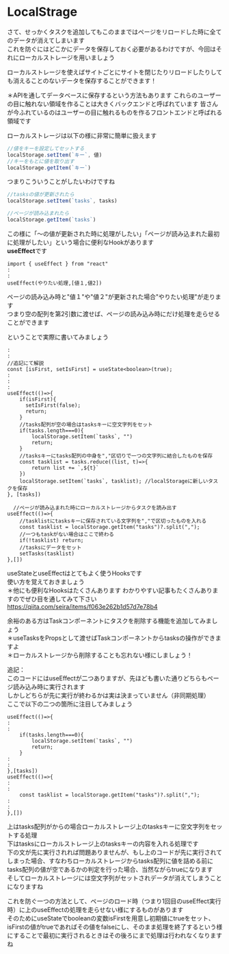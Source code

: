 # LocalStrage

さて、せっかくタスクを追加してもこのままではページをリロードした時に全てのデータが消えてしまいます  
これを防ぐにはどこかにデータを保存しておく必要があるわけですが、今回はそれにローカルストレージを用いましょう  

ローカルストレージを使えばサイトごとにサイトを閉じたりリロードしたりしても消えることのないデータを保存することができます！

＊APIを通してデータベースに保存するという方法もあります
これらのユーザーの目に触れない領域を作ることは大きくバックエンドと呼ばれています
皆さんが今ふれているのはユーザーの目に触れるものを作るフロントエンドと呼ばれる領域です

ローカルストレージは以下の様に非常に簡単に扱えます
```ts
//値をキーを設定してセットする
localStorage.setItem(`キー`, 値)
//キーをもとに値を取り出す
localStorage.getItem(`キー`)
```

つまりこういうことがしたいわけですね

```ts
//tasksの値が更新されたら
localStorage.setItem(`tasks`, tasks)

//ページが読み込まれたら
localStorage.getItem(`tasks`)
```

この様に「〜の値が更新された時に処理がしたい」「ページが読み込まれた最初に処理がしたい」という場合に便利なHookがあります  
**useEffect**です

```tsx
import { useEffect } from "react"
:
:
useEffect(やりたい処理,[値１,値2])
```
ページの読み込み時と"値１"や"値２"が更新された場合"やりたい処理"が走ります  
つまり空の配列を第2引数に渡せば、ページの読み込み時にだけ処理を走らせることができます

ということで実際に書いてみましょう

```tsx
:
:
//追記にて解説
const [isFirst, setIsFirst] = useState<boolean>(true);
:
:
:
useEffect(()=>{
    if(isFirst){
      setIsFirst(false);
      return;
    }
    //tasks配列が空の場合はtasksキーに空文字列をセット
    if(tasks.length===0){
        localStorage.setItem(`tasks`, "")
        return;
    }
    //tasksキーにtasks配列の中身を","区切りで一つの文字列に結合したものを保存
    const tasklist = tasks.reduce((list, t)=>{
        return list += `,${t}`
    })
    localStorage.setItem(`tasks`, tasklist); //localStorageに新しいタスクを保存
}, [tasks])

  //ページが読み込まれた時にローカルストレージからタスクを読み出す
useEffect(()=>{
    //tasklistにtasksキーに保存されている文字列を","で区切ったものを入れる
    const tasklist = localStorage.getItem("tasks")?.split(",");
    //一つもtaskがない場合はここで終わる
    if(!tasklist) return;
    //tasksにデータをセット
    setTasks(tasklist)
},[])
```

useStateとuseEffectはとてもよく使うHooksです  
使い方を覚えておきましょう  
＊他にも便利なHooksはたくさんあります
わかりやすい記事もたくさんありますのでぜひ目を通してみて下さい
https://qiita.com/seira/items/f063e262b1d57d7e78b4

余裕のある方はTaskコンポーネントにタスクを削除する機能を追加してみましょう  
＊useTasksをPropsとして渡せばTaskコンポーネントからtasksの操作ができますよ  
＊ローカルストレージから削除することも忘れない様にしましょう！

追記：  
このコードにはuseEffectが二つありますが、先ほども書いた通りどちらもページ読み込み時に実行されます  
しかしどちらが先に実行が終わるかは実は決まっていません（非同期処理）  
ここで以下の二つの箇所に注目してみましょう
```tsx
useEffect(()=>{
:
:
    if(tasks.length===0){
        localStorage.setItem(`tasks`, "")
        return;
    }
:
:
},[tasks])
useEffect(()=>{
:
:
    const tasklist = localStorage.getItem("tasks")?.split(",");
:
:
},[])
``` 
上はtasks配列がからの場合ローカルストレージ上のtasksキーに空文字列をセットする処理  
下はtasksにローカルストレージ上のtasksキーの内容を入れる処理です  
下の文が先に実行されれば問題ありませんが、もし上のコードが先に実行されてしまった場合、すなわちローカルストレージからtasks配列に値を詰める前にtasks配列の値が空であるかの判定を行った場合、当然ながらtrueになります  
そしてローカルストレージには空文字列がセットされデータが消えてしまうことになりますね  

これを防ぐ一つの方法として、ページのロード時（つまり1回目のuseEffect実行時）に上のuseEffectの処理を走らせない様にするものがあります  
そのためにuseStateでbooleanの変数isFirstを用意し初期値にtrueをセット、isFirstの値がtrueであればその値をfalseにし、そのまま処理を終了するという様にすることで最初に実行されるときはその後ろにまで処理は行われなくなりますね